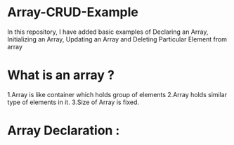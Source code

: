 # Array-CRUD-Example
In this repository, I have added basic examples of Declaring an Array, Initializing an Array, Updating an Array and Deleting Particular Element from array

# What is an array ?
1.Array is like container which holds group of elements
2.Array holds similar type of elements in it.
3.Size of Array is fixed.

# Array Declaration :

